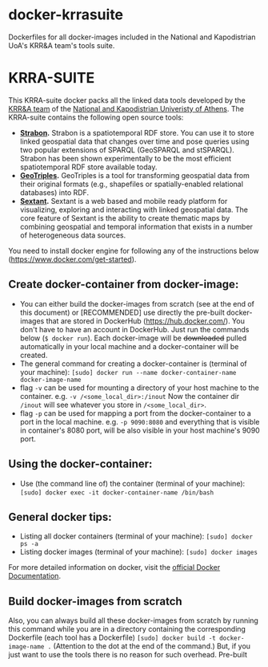 # docker-krrasuite
Dockerfiles for all docker-images included in the National and Kapodistrian UoA's KRR&amp;A team's tools suite.

# KRRA-SUITE
This KRRA-suite docker packs all the linked data tools developed by the [KRR&A team](http://kr.di.uoa.gr/) of the [National and Kapodistrian Univeristy of Athens](http://www.di.uoa.gr/). The KRRA-suite contains the following open source tools:
* __[Strabon](http://strabon.di.uoa.gr/).__ Strabon is a spatiotemporal RDF store. You can use it to store linked geospatial data that changes over time and pose queries using two popular extensions of SPARQL (GeoSPARQL and stSPARQL). Strabon has been shown experimentally to be the most efficient spatiotemporal RDF store available today.
* __[GeoTriples](http://geotriples.di.uoa.gr/).__ GeoTriples is a tool for transforming geospatial data from their original formats (e.g., shapefiles or spatially-enabled relational databases) into RDF.
* __[Sextant](http://sextant.di.uoa.gr/).__ Sextant is a web based and mobile ready platform for visualizing, exploring and interacting with linked geospatial data. The core feature of Sextant is the ability to create thematic maps by combining geospatial and temporal information that exists in a number of heterogeneous data sources.

You need to install docker engine for following any of the instructions below (https://www.docker.com/get-started).

## Create docker-container from docker-image:
* You can either build the docker-images from scratch (see at the end of this document) or [RECOMMENDED] use directly the pre-built docker-images that are stored in DockerHub (https://hub.docker.com/). You don't have to have an account in DockerHub. Just run the commands below (`$ docker run`). Each docker-image will be ~~downloaded~~ pulled automatically in your local machine and a docker-container will be created. 
* The general command for creating a docker-container is (terminal of your machine): `[sudo] docker run --name docker-container-name docker-image-name`
* flag `-v` can be used for mounting a directory of your host machine to the container. e.g. `-v /<some_local_dir>:/inout` Now the container dir `/inout` will see whatever you store in `/<some_local_dir>`.
* flag `-p` can be used for mapping a port from the docker-container to a port in the local machine. e.g. `-p 9090:8080` and everything that is visible in container's 8080 port, will be also visible in your host machine's 9090 port.

## Using the docker-container:
* Use (the command line of) the container (terminal of your machine): `[sudo] docker exec -it docker-container-name /bin/bash`

## General docker tips:
* Listing all docker containers (terminal of your machine): `[sudo] docker ps -a` 
* Listing docker images (terminal of your machine): `[sudo] docker images`

For more detailed information on docker, visit the [official Docker Documentation](https://docs.docker.com/).


## Build docker-images from scratch
Also, you can always build all these docker-images from scratch by running this command while you are in a directory containing the corresponding Dockerfile (each tool has a Dockerfile)
`[sudo] docker build -t docker-image-name .` 
(Attention to the dot at the end of the command.)
But, if you just want to use the tools there is no reason for such overhead. Pre-built 
